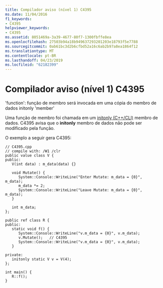 ```yaml
---
title: Compilador aviso (nível 1) C4395
ms.date: 11/04/2016
f1_keywords:
- C4395
helpviewer_keywords:
- C4395
ms.assetid: 8051469a-3a39-4677-80f7-1300fbffe8ea
ms.openlocfilehash: 27503b94a18b949637293201203e18793f5e7788
ms.sourcegitcommit: 0ab61bc3d2b6cfbd52a16c6ab2b97a8ea1864f12
ms.translationtype: MT
ms.contentlocale: pt-BR
ms.lasthandoff: 04/23/2019
ms.locfileid: "62182399"
---
```

# <a name="compiler-warning-level-1-c4395"></a>Compilador aviso (nível 1) C4395

'function': função de membro será invocada em uma cópia do membro de dados initonly 'member'

Uma função de membro foi chamada em um [initonly (C++/CLI)](../../dotnet/initonly-cpp-cli.md) membro de dados.  C4395 avisa que o **initonly** membro de dados não pode ser modificado pela função.

O exemplo a seguir gera C4395:

```
// C4395.cpp
// compile with: /W1 /clr
public value class V {
public:
   V(int data) : m_data(data) {}

   void Mutate() {
      System::Console::WriteLine("Enter Mutate: m_data = {0}", m_data);
      m_data *= 2;
      System::Console::WriteLine("Leave Mutate: m_data = {0}", m_data);
   }

   int m_data;
};

public ref class R {
public:
   static void f() {
      System::Console::WriteLine("v.m_data = {0}", v.m_data);
      v.Mutate();   // C4395
      System::Console::WriteLine("v.m_data = {0}", v.m_data);
   }

private:
   initonly static V v = V(4);
};

int main() {
   R::f();
}
```